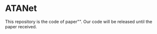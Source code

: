 # ATANet
This repository is the code of paper"".
Our code will be released until the paper received.
